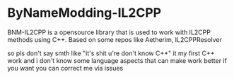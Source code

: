 # ByNameModding-IL2CPP
 BNM-IL2CPP is a opensource library that is used to work with IL2CPP methods using C++. Based on some repos like Aetherim, IL2CPPResolver


so pls don't say smth like "it's shit u're don't know C++" it my first C++ work and i don't know some language aspects that can make work better
if you want you can correct me via issues